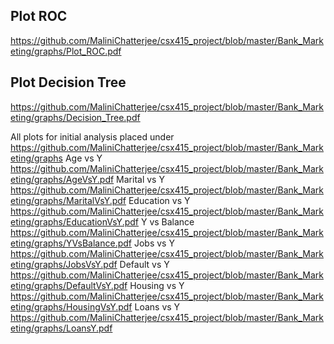 
## Plot ROC
https://github.com/MaliniChatterjee/csx415_project/blob/master/Bank_Marketing/graphs/Plot_ROC.pdf

## Plot Decision Tree
https://github.com/MaliniChatterjee/csx415_project/blob/master/Bank_Marketing/graphs/Decision_Tree.pdf

All plots for initial analysis placed under https://github.com/MaliniChatterjee/csx415_project/blob/master/Bank_Marketing/graphs
Age vs Y https://github.com/MaliniChatterjee/csx415_project/blob/master/Bank_Marketing/graphs/AgeVsY.pdf
Marital vs Y https://github.com/MaliniChatterjee/csx415_project/blob/master/Bank_Marketing/graphs/MaritalVsY.pdf
Education vs Y https://github.com/MaliniChatterjee/csx415_project/blob/master/Bank_Marketing/graphs/EducationVsY.pdf
Y vs Balance https://github.com/MaliniChatterjee/csx415_project/blob/master/Bank_Marketing/graphs/YVsBalance.pdf
Jobs vs Y https://github.com/MaliniChatterjee/csx415_project/blob/master/Bank_Marketing/graphs/JobsVsY.pdf
Default vs Y https://github.com/MaliniChatterjee/csx415_project/blob/master/Bank_Marketing/graphs/DefaultVsY.pdf
Housing vs Y https://github.com/MaliniChatterjee/csx415_project/blob/master/Bank_Marketing/graphs/HousingVsY.pdf
Loans vs Y https://github.com/MaliniChatterjee/csx415_project/blob/master/Bank_Marketing/graphs/LoansY.pdf

